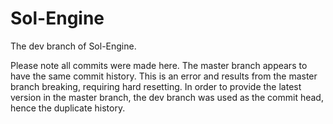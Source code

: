 # Sol-Engine

The dev branch of Sol-Engine.

Please note all commits were made here. The master branch appears to have the same commit history. This is an error and results from the master branch breaking, requiring hard resetting. In order to provide the latest version in the master branch, the dev branch was used as the commit head, hence the duplicate history.
